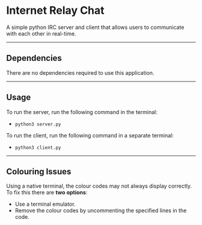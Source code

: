 # Internet Relay Chat
A simple python IRC server and client that allows users to communicate with each other in real-time.

___
Dependencies
---
There are no dependencies required to use this application.
___
Usage
---
To run the server, run the following command in the terminal:
- ```shell
  python3 server.py
  ```
To run the client, run the following command in a separate terminal:
- ```shell
  python3 client.py
  ```
___
Colouring Issues
---
Using a native terminal, the colour codes may not always display correctly. To fix this there are **two options**:
 - Use a terminal emulator.
 - Remove the colour codes by uncommenting the specified lines in the code.
